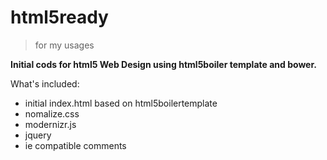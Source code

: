html5ready 
========
> for my usages

**Initial cods for html5 Web Design using html5boiler template and bower.**

What's included:
* initial index.html based on html5boilertemplate
 * nomalize.css
 * modernizr.js
 * jquery
 * ie compatible comments